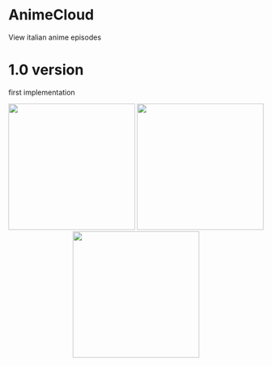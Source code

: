 # AnimeCloud
View italian anime episodes

# 1.0 version
first implementation

<p align="center">
  <img src="https://user-images.githubusercontent.com/15950481/73614690-b1325980-4601-11ea-865c-3bba7962f3dd.png" width="250"/>
  <img src="https://user-images.githubusercontent.com/15950481/73614689-b1325980-4601-11ea-8e64-29a995e6cbd3.png" width="250"/>  
  <img src="https://user-images.githubusercontent.com/15950481/73614691-b1325980-4601-11ea-8de5-cc364a113f43.png" width="250"/> 
</p>

